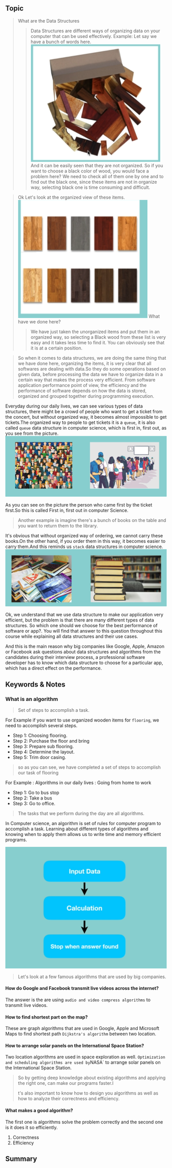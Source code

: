 ## Topic
> What are the Data Structures
>> Data Structures are different ways of organizing data on your computer that can be used effectively.
> Example: Let say we have a bunch of words here.
![bunck of rules](./img/bunch_of_rules.png)
>> And it can be easily seen that they are not organized. So if you want to choose a black color of wood, you would face a problem here?
> We need to check all of them one by one and to find out the black one, since these items are not in organize way, selecting black one is time consuming and difficult.

> Ok Let's look at the organized view of these items.
![Organized Items](./img/organized_rules.png)
> What have we done here?
>> We have just taken the unorganized items and put them in an organized way, so selecting a Black wood from these list is very easy and it takes less time to find it. You can obviously see that it is at a certain position.

> So when it comes to data structures, we are doing the same thing that we have done here, organizing the items, it is very clear that all softwares are dealing with data.So they do some operations based on given data, before processing the data we have to organize data in a certain way that makes the process very efficient.
From software application performance point of view, the efficiency and the performance of software depends on how the data is stored, organized and grouped together during programming execution.

Everyday during our daily lives, we can see various types of data structures, there might be a crowd of people who want to get a ticket from the concert, but without organized way, it becomes almost impossible to get tickets.The organized way to people to get tickets it is a `queue`, it is also called `queue` data structure in computer science, which is first in, first out, as you see from the picture.
![Queue](./img/queue.png)

As you can see on the picture the person who came first by the ticket first.So this is called First in, first out in  computer 
Science.

> Another example is imagine there's a bunch of books on the table and you want to return them to the library.

It's obvious that without organized way of ordering, we cannot carry these books.On the other hand, if you order them in this way, it becomes easier to carry them.And this reminds us `stack` data structures in computer science.
![Library_books](./img/library_books.png)

Ok, we understand that we use data structure to make our application very efficient, but the problem is that there are many different types of data structures. So which one should we choose for the best performance of software or app?. You will find that answer to this question throughout this course while explaining all data structures and their use cases.

And this is the main reason why big companies like Google, Apple, Amazon or Facebook ask questions about data structures and algorithms from the candidates during their interview process, a professional software developer has to know which data structure to choose for a particular app, which has a direct effect on the performance.

## Keywords & Notes
### What is an algorithm
> Set of steps to accomplish a task.

For Example if you want to use organized  wooden items for `flooring`, we need to accomplish several steps.
* Step 1: Choosing flooring.
* Step 2: Purchase the floor and bring
* Step 3: Prepare sub flooring.
* Step 4: Determine the layout.
* Step 5: Trim door casing.
> so as you can see, we have completed a set of steps to accomplish our task of flooring 

For Example : Algorithms in our daily lives : Going from home to work
* Step 1: Go to bus stop
* Step 2: Take a bus
* Step 3: Go to office.
> The tasks that we perform during the day are all algorithms.

In Computer science, an algorithm is set of rules for computer program to accomplish a task. Learning about different types of algorithms and knowing when to apply them allows us to write time and memory efficient programs.

![Algorithm](./img/algorithms.png)

> Let's look at a few famous algorithms that are used by big companies.

#### How do Google and Facebook transmit live videos across the internet?

The answer is the are using `audio and video compress algorithms` to transmit live videos.

#### How to find shortest part on the map?

These are graph algorithms that are used in Google, Apple and Microsoft Maps to find shortest path `Dijkstra's algorithm` between two location.

#### How to arrange solar panels on the International Space Station?

Two location algorithms are used in space exploration as well. ` Optimization and scheduling algorithms are used by `NASA` to arrange solar panels on the International Space Station.

> So by getting deep knowledge about existing algorithms and applying the right one, can make our programs faster.I
>
>t's also important to know how to design you algorithms as well as how to analyze their correctness and efficiency.

#### What makes a good algorithm?
The first one is algorithms solve the problem correctly and the second one is it does it so efficiently.

1. Correctness
2. Efficiency




## Summary

